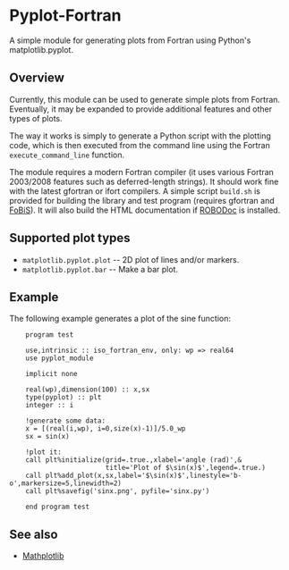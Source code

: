 Pyplot-Fortran
=============================

A simple module for generating plots from Fortran using Python's matplotlib.pyplot.

Overview
---------------

Currently, this module can be used to generate simple plots from Fortran.  Eventually, it may be expanded to provide additional features and other types of plots.

The way it works is simply to generate a Python script with the plotting code, which
is then executed from the command line using the Fortran ```execute_command_line``` function.

The module requires a modern Fortran compiler (it uses various Fortran 2003/2008 features such as deferred-length strings). It should work fine with the latest gfortran or ifort compilers.  A simple script ```build.sh``` is provided for building the library and test program (requires gfortran and [FoBiS](https://github.com/szaghi/FoBiS)).  It will also build the HTML documentation if [ROBODoc](https://github.com/gumpu/ROBODoc) is installed.

Supported plot types
---------------

* ```matplotlib.pyplot.plot``` -- 2D plot of lines and/or markers.
* ```matplotlib.pyplot.bar``` -- Make a bar plot.

Example
---------------

The following example generates a plot of the sine function:

```Fortran
    program test

    use,intrinsic :: iso_fortran_env, only: wp => real64
    use pyplot_module

    implicit none

    real(wp),dimension(100) :: x,sx
    type(pyplot) :: plt
    integer :: i

    !generate some data:
    x = [(real(i,wp), i=0,size(x)-1)]/5.0_wp
    sx = sin(x)

    !plot it:
    call plt%initialize(grid=.true.,xlabel='angle (rad)',&
                        title='Plot of $\sin(x)$',legend=.true.)
    call plt%add_plot(x,sx,label='$\sin(x)$',linestyle='b-o',markersize=5,linewidth=2)
    call plt%savefig('sinx.png', pyfile='sinx.py')

    end program test

```

See also
---------------
 * [Mathplotlib](http://matplotlib.org)
